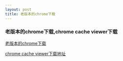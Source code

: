 ```yaml
---
layout: post
title: 老版本的chrome下载
---
```


### 老版本的chrome下载,chrome cache viewer下载

[老版本的chrome下载](http://www.portablesoft.org/google-chrome-legacy-versions/)

[chrome cache viewer下载地址](/attachments/2014-04-27-ChromeCacheView.exe)

